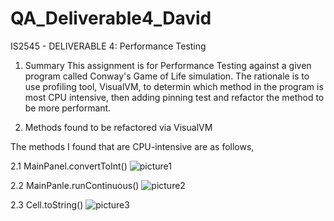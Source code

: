 # QA_Deliverable4_David
IS2545 - DELIVERABLE 4: Performance Testing

1. Summary
This assignment is for Performance Testing against a given program called Conway's Game of Life simulation. The rationale is to use profiling tool, VisualVM, to determin which method in the program is most CPU intensive, then adding pinning test and refactor the method to be more performant.

2. Methods found to be refactored via VisualVM

The methods I found that are CPU-intensive are as follows,

  2.1 MainPanel.convertToInt() 
![picture1](https://cloud.githubusercontent.com/assets/16587395/20127824/e7699fa2-a610-11e6-8594-6d565e22064e.png)

  2.2 MainPanle.runContinuous()
![picture2](https://cloud.githubusercontent.com/assets/16587395/20127860/41b3453a-a611-11e6-8b64-bc307aad20c9.png)

  2.3 Cell.toString()
![picture3](https://cloud.githubusercontent.com/assets/16587395/20127912/c2a477ea-a611-11e6-91ec-e909cb103094.png)


